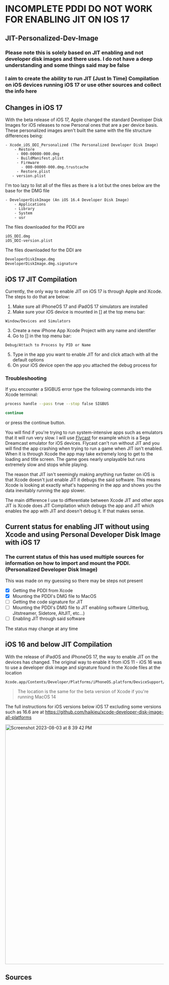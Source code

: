 # INCOMPLETE PDDI DO NOT WORK FOR ENABLING JIT ON IOS 17
## JIT-Personalized-Dev-Image
### Please note this is solely based on JIT enabling and not developer disk images and there uses. I do not have a deep understanding and some things said may be false
### I aim to create the ability to run JIT (Just In Time) Compilation on iOS devices running iOS 17 or use other sources and collect the info here

## Changes in iOS 17
With the beta release of iOS 17, Apple changed the standard Developer Disk Images for iOS releases to now Personal ones that are a per device basis. These personalized images aren't built the same with the file structure differences being:
```
- Xcode_iOS_DDI_Personalized (The Personalized Developer Disk Image)
    - Restore
     - 000-00000-000.dmg
     - BuildManifest.plist
     - Firmware
       - 000-00000-000.dmg.trustcache
     - Restore.plist
   - version.plist
```
I'm too lazy to list all of the files as there is a lot but the ones below are the base for the DMG file
```
- DeveloperDiskImage (An iOS 16.4 Developer Disk Image)
    - Applications
    - Library
    - System
    - usr
```

The files downloaded for the PDDI are
```
iOS_DDI.dmg
iOS_DDI-version.plist
```
The files downloaded for the DDI are
```
DeveloperDiskImage.dmg
DeveloperDiskImage.dmg.signature
```

## iOS 17 JIT Compilation
Currently, the only way to enable JIT on iOS 17 is through Apple and Xcode. The steps to do that are below:
1. Make sure all iPhoneOS 17 and iPadOS 17 simulators are installed
2. Make sure your iOS device is mounted in [] at the top menu bar:
```
Window/Devices and Simulators
```
3. Create a new iPhone App Xcode Project with any name and identifier
4. Go to [] in the top menu bar:
```
Debug/Attach to Process by PID or Name
```
5. Type in the app you want to enable JIT for and click attach with all the default options
6. On your iOS device open the app you attached the debug process for

### Troubleshooting
If you encounter a SIGBUS error type the following commands into the Xcode terminal:
```bash
process handle --pass true --stop false SIGBUS
```
```bash
continue
```
or press the continue button.


You will find if you're trying to run system-intensive apps such as emulators that it will run very slow.
I will use [Flycast](https://github.com/flyinghead/flycast) for example which is a Sega Dreamcast emulator for iOS devices.
Flycast can't run without JIT and you will find the app crashing when trying to run a game when JIT isn't enabled. When it is through Xcode the app may take extremely long to get to the loading and title screen. The game goes nearly unplayable but runs extremely slow and stops while playing.

The reason that JIT isn't seemingly making anything run faster on iOS is that Xcode doesn't just enable JIT it debugs the said software.
This means Xcode is looking at exactly what's happening in the app and shows you the data inevitably running the app slower.

The main difference I use to differentiate between Xcode JIT and other apps JIT is Xcode does JIT Compilation which debugs the app and JIT which enables the app with JIT and doesn't debug it.
If that makes sense.

## Current status for enabling JIT without using Xcode and using Personal Developer Disk Image with iOS 17
### The current status of this has used multiple sources for information on how to import and mount the PDDI. (Personalized Developer Disk Image)

This was made on my guessing so there may be steps not present
- [x] Getting the PDDI from Xcode
- [x] Mounting the PDDI's DMG file to MacOS
- [ ] Getting the code signature for JIT
- [ ] Mounting the PDDI's DMG file to JIT enabling software (Jitterbug, Jitstreamer, Sidetore, AltJIT, etc...)
- [ ] Enabling JIT through said software

The status may change at any time

## iOS 16 and below JIT Compilation
With the release of iPadOS and iPhoneOS 17, the way to enable JIT on the devices has changed. The original way to enable it from iOS 11 - iOS 16 was to use a developer disk image and signature found in the Xcode files at the location 
```
Xcode.app/Contents/Developer/Platforms/iPhoneOS.platform/DeviceSupport/
```
 >The location is the same for the beta version of Xcode if you're running MacOS 14

The full instructions for iOS versions below iOS 17 excluding some versions such as 16.6 are at https://github.com/haikieu/xcode-developer-disk-image-all-platforms

<img width="760" alt="Screenshot 2023-08-03 at 8 39 42 PM" src="https://github.com/loyahdev/jit-personalized-dev-image/assets/68242406/4caf26aa-6bcc-4708-87be-47c155427f8c">

## Sources
